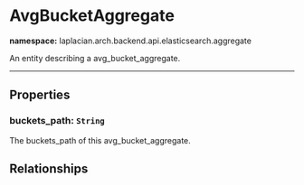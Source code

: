 

# **AvgBucketAggregate**
**namespace:** laplacian.arch.backend.api.elasticsearch.aggregate

An entity describing a avg_bucket_aggregate.



---

## Properties

### buckets_path: `String`
The buckets_path of this avg_bucket_aggregate.

## Relationships
